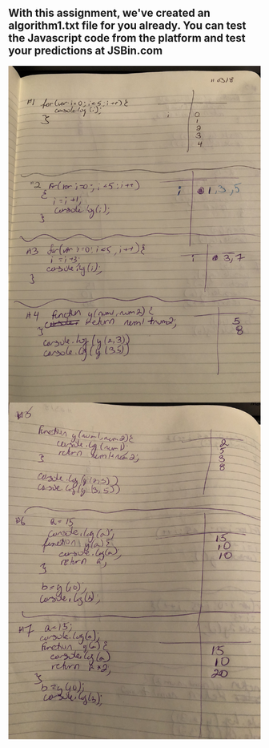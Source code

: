 ## With this assignment, we've created an algorithm1.txt file for you already. You can test the Javascript code from the platform and test your predictions at JSBin.com


<img src="Algo_1.JPG"
     alt="Algo practice sheet 1"
     style="float: left; margin-right: 10px;" />


 <img src="Algo_2.JPG"
     alt="Algo practice sheet 2"
     style="float: left; margin-right: 10px;" />


 